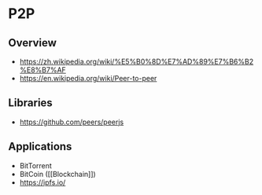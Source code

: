 # P2P


## Overview

- https://zh.wikipedia.org/wiki/%E5%B0%8D%E7%AD%89%E7%B6%B2%E8%B7%AF
- https://en.wikipedia.org/wiki/Peer-to-peer


## Libraries

- https://github.com/peers/peerjs


## Applications

- BitTorrent
- BitCoin ([[Blockchain]])
- https://ipfs.io/
